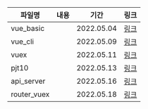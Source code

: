 | 파일명      | 내용 | 기간       | 링크                              |
| ----------- | ---- | ---------- | --------------------------------- |
| vue_basic   |      | 2022.05.04 | [링크](./vue_basic_22-05-04.md)   |
| vue_cli     |      | 2022.05.09 | [링크](./vue_cli_22-05-09.md)     |
| vuex        |      | 2022.05.11 | [링크](./vuex_22-05-11.md)        |
| pjt10       |      | 2022.05.13 | [링크](./pjt10_22-05-13.md)       |
| api_server  |      | 2022.05.16 | [링크](./api_server_22-05-16.md)  |
| router_vuex |      | 2022.05.18 | [링크](./router_vuex_22-05-18.md) |



